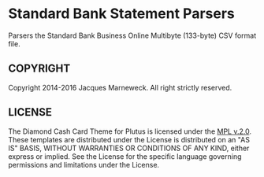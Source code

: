 # Standard Bank Statement Parsers

Parsers the Standard Bank Business Online Multibyte (133-byte) CSV format file.

## COPYRIGHT

Copyright 2014-2016 Jacques Marneweck.  All right strictly reserved.

## LICENSE

The Diamond Cash Card Theme for Plutus is licensed under the [MPL v.2.0](LICENSE).
These templates are distributed under the License is distributed
on an "AS IS" BASIS, WITHOUT WARRANTIES OR CONDITIONS OF ANY KIND,
either express or implied. See the License for the specific language
governing permissions and limitations under the License.
